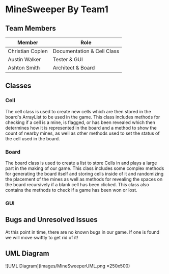 # MineSweeper By Team1

## Team Members

|Member|Role|
|------|----|
|Christian Coplen|Documentation & Cell Class|
|Austin Walker|Tester & GUI|
|Ashton Smith|Architect & Board|

## Classes

### Cell

The cell class is used to create new cells which are then stored in the board's ArrayList to be used in the game. This class includes methods for checking if a cell is a mine, is flagged, or has been revealed which then determines how it is represented in the board and a method to show the count of nearby mines, as well as other methods used to set the status of the cell used in the board.

### Board

The board class is used to create a list to store Cells in and plays a large part in the making of our game. This class includes some complex methods for generating the board itself and storing cells inside of it and randomizing the placement of the mines as well as methods for revealing the spaces on the board recursively if a blank cell has been clicked. This class also contains the methods to check if a game has been won or lost.

### GUI

## Bugs and Unresolved Issues

At this point in time, there are no known bugs in our game. If one is found we will move swiftly to get rid of it!

## UML Diagram
![UML Diagram](Images/MineSweeperUML.png =250x500)
